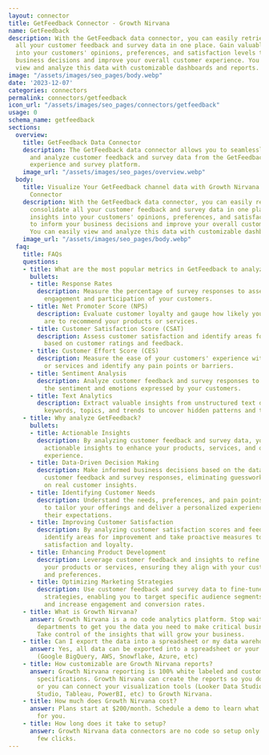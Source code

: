 ```yaml
---
layout: connector
title: GetFeedback Connector - Growth Nirvana
name: GetFeedback
description: With the GetFeedback data connector, you can easily retrieve and consolidate
  all your customer feedback and survey data in one place. Gain valuable insights
  into your customers' opinions, preferences, and satisfaction levels to inform your
  business decisions and improve your overall customer experience. You can easily
  view and analyze this data with customizable dashboards and reports.
image: "/assets/images/seo_pages/body.webp"
date: '2023-12-07'
categories: connectors
permalink: connectors/getfeedback
icon_url: "/assets/images/seo_pages/connectors/getfeedback"
usage: 0
schema_name: getfeedback
sections:
  overview:
    title: GetFeedback Data Connector
    description: The GetFeedback data connector allows you to seamlessly integrate
      and analyze customer feedback and survey data from the GetFeedback customer
      experience and survey platform.
    image_url: "/assets/images/seo_pages/overview.webp"
  body:
    title: Visualize Your GetFeedback channel data with Growth Nirvana's GetFeedback
      Connector
    description: With the GetFeedback data connector, you can easily retrieve and
      consolidate all your customer feedback and survey data in one place. Gain valuable
      insights into your customers' opinions, preferences, and satisfaction levels
      to inform your business decisions and improve your overall customer experience.
      You can easily view and analyze this data with customizable dashboards and reports.
    image_url: "/assets/images/seo_pages/body.webp"
  faq:
    title: FAQs
    questions:
    - title: What are the most popular metrics in GetFeedback to analyze?
      bullets:
      - title: Response Rates
        description: Measure the percentage of survey responses to assess the overall
          engagement and participation of your customers.
      - title: Net Promoter Score (NPS)
        description: Evaluate customer loyalty and gauge how likely your customers
          are to recommend your products or services.
      - title: Customer Satisfaction Score (CSAT)
        description: Assess customer satisfaction and identify areas for improvement
          based on customer ratings and feedback.
      - title: Customer Effort Score (CES)
        description: Measure the ease of your customers' experience with your products
          or services and identify any pain points or barriers.
      - title: Sentiment Analysis
        description: Analyze customer feedback and survey responses to understand
          the sentiment and emotions expressed by your customers.
      - title: Text Analytics
        description: Extract valuable insights from unstructured text data by analyzing
          keywords, topics, and trends to uncover hidden patterns and themes.
    - title: Why analyze GetFeedback?
      bullets:
      - title: Actionable Insights
        description: By analyzing customer feedback and survey data, you can gain
          actionable insights to enhance your products, services, and overall customer
          experience.
      - title: Data-Driven Decision Making
        description: Make informed business decisions based on the data obtained from
          customer feedback and survey responses, eliminating guesswork and relying
          on real customer insights.
      - title: Identifying Customer Needs
        description: Understand the needs, preferences, and pain points of your customers
          to tailor your offerings and deliver a personalized experience that meets
          their expectations.
      - title: Improving Customer Satisfaction
        description: By analyzing customer satisfaction scores and feedback, you can
          identify areas for improvement and take proactive measures to enhance customer
          satisfaction and loyalty.
      - title: Enhancing Product Development
        description: Leverage customer feedback and insights to refine and improve
          your products or services, ensuring they align with your customers' expectations
          and preferences.
      - title: Optimizing Marketing Strategies
        description: Use customer feedback and survey data to fine-tune your marketing
          strategies, enabling you to target specific audience segments effectively
          and increase engagement and conversion rates.
    - title: What is Growth Nirvana?
      answer: Growth Nirvana is a no code analytics platform. Stop waiting for other
        departments to get you the data you need to make critical business decisions.
        Take control of the insights that will grow your business.
    - title: Can I export the data into a spreadsheet or my data warehouse?
      answer: Yes, all data can be exported into a spreadsheet or your data warehouse
        (Google BigQuery, AWS, Snowflake, Azure, etc)
    - title: How customizable are Growth Nirvana reports?
      answer: Growth Nirvana reporting is 100% white labeled and customized to your
        specifications. Growth Nirvana can create the reports so you don’t have to
        or you can connect your visualization tools (Looker Data Studio/Google Data
        Studio, Tableau, PowerBI, etc) to Growth Nirvana.
    - title: How much does Growth Nirvana cost?
      answer: Plans start at $200/month. Schedule a demo to learn what plan is best
        for you.
    - title: How long does it take to setup?
      answer: Growth Nirvana data connectors are no code so setup only requires a
        few clicks.
---
```

